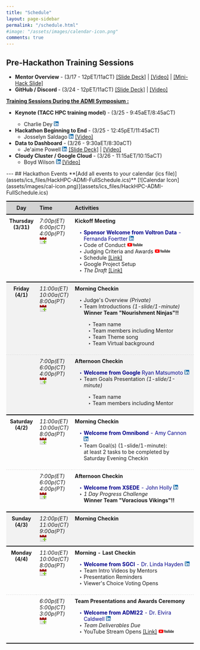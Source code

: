 ```yaml
---
title: "Schedule"
layout: page-sidebar
permalink: "/schedule.html"
#image: "/assets/images/calendar-icon.png"
comments: true
---
```


## Pre-Hackathon Training Sessions
<ul>
    <li><strong>Mentor Overview</strong> - (3/17 - 12pET/11aCT) <a href="slides/Mentor%20Overview.pdf">[Slide Deck]</a> | <a href="https://youtu.be/R0kcxZKj8AM">[Video]</a> | <a href="assets/images/MiniHack-slide.png">[Mini-Hack Slide]</a></li>
    <li><strong>GitHub / Discord </strong>- (3/24  - 12pET/11aCT)  <a href="slides/Discord_GitHub_Training.pdf">[Slide Deck]</a> | <a href="https://youtu.be/sLt9FLYsVJw">[Video]</a></li>
</ul>
<strong><a class="text-dark" href="https://www.admiusa.org/admi2022/index.php">Training Sessions During the ADMI Symposium :</a></strong> 
<ul>
    <li><strong>Keynote (TACC HPC training model)</strong> - (3/25  - 9:45aET/8:45aCT)</li> 
    <ul><li>Charlie Dey <a href="https://www.linkedin.com/in/charlie-dey-0031317a/"><img src="assets/images/sm_linkedinicon.jpeg" alt="LinkedIN"></a> </li></ul>
    <li><strong>Hackathon Beginning to End</strong> - (3/25 - 12:45pET/11:45aCT) 
    <ul><li>Josselyn Saldago <a href="https://www.linkedin.com/in/josselynsalgado"><img src="assets/images/sm_linkedinicon.jpeg" alt="LinkedIN"></a> <a href="https://www.youtube.com/watch?v=u510fjsC2nM">[Video]</a></li></ul></li> 
    <li><strong>Data to Dashboard</strong> - (3/26 - 9:30aET/8:30aCT) 
    <ul><li>Je'aime Powell <a href="https://www.linkedin.com/in/jeaimehp/"><img src="assets/images/sm_linkedinicon.jpeg" alt="LinkedIN"></a> <a href="slides/Mentor%20Overview.pdf">[Slide Deck]</a> | <a href="https://youtu.be/kWTaxXiEEIY">[Video]</a></li></ul>  </li>
    <li><strong>Cloudy Cluster / Google Cloud</strong> - (3/26 - 11:15aET/10:15aCT)
    <ul><li>Boyd Wilson <a href="https://www.linkedin.com/in/boydwilson/"><img src="assets/images/sm_linkedinicon.jpeg" alt="LinkedIN"></a> <a href="https://youtu.be/2d5bJcgxG2Y">[Video]</a></li></ul> </li>
</ul>
---
## Hackathon Events
**[Add all events to your calendar (ics file)](assets/ics_files/HackHPC-ADMI-FullSchedule.ics)** [![Calendar Icon](assets/images/cal-icon.png)](assets/ics_files/HackHPC-ADMI-FullSchedule.ics)

<style>
table {
  border-collapse: collapse;
  width: 100%;
}

th, td {
  padding: 8px;
  text-align: left;
  border-bottom: 1px dashed #ddd;
}

th {
    background-color: lightgrey;
    border-bottom: 2px solid black;
    }

td:nth-child(1){
  text-align: center;
  font-weight: bold;
  vertical-align: text-top;
}
td:nth-child(2){
  text-align: left;
  font-style: italic;
  vertical-align: text-top;
}

td:nth-child(3){
  vertical-align: text-top;
}

td:nth-child(3)::first-line{
  font-weight: bold;
}

td li::marker {content: "‣ ";}
</style>

<table>
    <tr style="border-top: 2px solid black;">
        <th style="text-align: center;">Day</th>
        <th >Time</th>
        <th >Activities</th>
    </tr>
    <tr> 
        <td>Thursday <br>(3/31)</td>
        <td>7:00p(ET)<br>6:00p(CT)<br>4:00p(PT)<br> <a href="assets/ics_files/HackHPC-ADMI-Kick-off-Meeting.ics"><img src="assets/images/cal-icon.png" alt="Add to calendar"></a></td>
        <td>Kickoff Meeting <br> 
            <ul>
                <li style="color: darkblue;"> <strong> Sponsor Welcome from Voltron Data </strong>- Fernanda Foertter <a href="https://www.linkedin.com/in/foertter/"><img src="assets/images/sm_linkedinicon.jpeg" alt="LinkedIN"></a></li>
                <li> Code of Conduct <a href="https://youtu.be/yucvXW09oao"><img src="assets/images/youtube-logo-sm.png" alt="YouTube video on Code of Conduct"></a> </li>
                <li> Judging Criteria and Awards <a href="https://youtu.be/OVEBEJ2xZN0"><img src="assets/images/youtube-logo-sm.png" alt="YouTube video on the Judging Criteria"></a></li> 
                <li> Schedule <a href="https://hackhpc.github.io/ADMI22/schedule.html"> [Link] </a></li>
                <li> Google Project Setup </li>
                <li> <em>The Draft</em> <a href="https://hackhpc.github.io/ADMI22/draft-results/"> [Link] </a></li>
            </ul>
        </td>
    </tr>
    <tr style="background-color: #f2f2f2; border-top: 2px solid black;">
        <td>Friday <br>(4/1)</td>
        <td>11:00a(ET)<br>10:00a(CT)<br>8:00a(PT)<br><a href="assets/ics_files/HackHPC-ADMI-Friday-4-1-Morning-Checkin.ics"><img src="assets/images/cal-icon.png" alt="Add to calendar"></a></td>
        <td>Morning Checkin <br> 
        <ul>
            <li> Judge's Overview <em>(Private)</em> </li>
            <li>Team Introductions <em>(1-slide/1-minute)</em> <br> <strong>Winner Team "Nourishment Ninjas"!!</strong></li>
                <ul>
                        <li> Team name </li>
                        <li> Team members including Mentor </li>
                        <li> Team Theme song </li>
                        <li> Team Virtual background </li>
                </ul>
        </ul>
        </td>
    </tr>
     <tr style="background-color: #f2f2f2;">
        <td></td>
        <td>7:00p(ET)<br>6:00p(CT)<br>4:00p(PT)<br><a href="assets/ics_files/HackHPC-ADMI-Friday-4-1-Afternoon-Checkin.ics"><img src="assets/images/cal-icon.png" alt="Add to calendar"></a></td>
        <td>Afternoon Checkin 
        <ul>
            <li style="color: darkblue;"> <strong> Welcome from Google </strong>  Ryan Matsumoto <a href="https://www.linkedin.com/in/ryanmatsumoto/"><img src="assets/images/sm_linkedinicon.jpeg" alt="LinkedIN"></a></li>
            <li> Team Goals Presentation <em>(1-slide/1-minute)</em> </li>
                <ul>      
                    <li> Team name </li>
                    <li> Team members including Mentor</li>
                </ul>
            </ul>
        </td>
    </tr>
    <tr style="border-top: 2px solid black;">
        <td>Saturday <br>(4/2)</td>
        <td>11:00a(ET)<br>10:00a(CT)<br>8:00a(PT)<br><a href="assets/ics_files/HackHPC-ADMI-Saturday-4-2-Morning-Checkin.ics"><img src="assets/images/cal-icon.png" alt="Add to calendar"></a></td>
        <td>Morning Checkin 
        <ul>
            <li style="color: darkblue;"> <strong> Welcome from Omnibond </strong>- Amy Cannon <a href="https://www.linkedin.com/in/amy-cannon-46230b31/"><img src="assets/images/sm_linkedinicon.jpeg" alt="LinkedIN"></a></li>
            <li> Team Goal(s) (1-slide/1-minute):
              <br>at least 2 tasks to be completed by Saturday Evening Checkin</li>
            </ul>
        </td>
    </tr>
    <tr>
        <td></td>
        <td>7:00p(ET)<br>6:00p(CT)<br>4:00p(PT)<br><a href="assets/ics_files/HackHPC-ADMI-Saturday-4-2-Afternoon-Checkin.ics"><img src="assets/images/cal-icon.png" alt="Add to calendar"></a></td>
        <td>Afternoon Checkin 
            <ul>
                <li style="color: darkblue;"> <strong> Welcome from XSEDE </strong>- John Holly <a href="https://www.linkedin.com/in/john-holly-7264a4b/"><img src="assets/images/sm_linkedinicon.jpeg" alt="LinkedIN"></a></li>
                <li> <em>1 Day Progress Challenge</em> <br> <strong>Winner Team "Voracious Vikings"!!</strong></li>
            </ul>
        </td>
    </tr>
    <tr style="background-color: #f2f2f2; border-top: 2px solid black;">
        <td>Sunday <br>(4/3)</td>
        <td>12:00p(ET)<br>11:00a(CT)<br>9:00a(PT)<br><a href="assets/ics_files/HackHPC-ADMI-Sunday-4-3-Morning-Checkin.ics"><img src="assets/images/cal-icon.png" alt="Add to calendar"></a></td>
        <td>Morning Checkin</td>
    </tr>
    <tr style="border-top: 2px solid black;">
        <td>Monday <br>(4/4)</td>
        <td>11:00a(ET)<br>10:00a(CT)<br>8:00a(PT)<br><a href="assets/ics_files/HackHPC-ADMI-Monday 4-4-Last-Checkin-Session .ics"><img src="assets/images/cal-icon.png" alt="Add to calendar"></a></td>
        <td>Morning - Last Checkin
        <ul>
            <li style="color: darkblue;"> <strong> Welcome from SGCI </strong>- Dr. Linda Hayden <a href="https://www.linkedin.com/in/linda-hayden-5a8b424/"><img src="assets/images/sm_linkedinicon.jpeg" alt="LinkedIN"></a></li>
            <li> Team Intro Videos by Mentors </li>
            <li> Presentation Reminders </li>
            <li> Viewer's Choice Voting Opens </li>
            </ul>
        </td>
    </tr>
    <tr style="border-bottom: 2px solid black;">
        <td ></td>
        <td>6:00p(ET)<br>5:00p(CT)<br>3:00p(PT)<br><a href="assets/ics_files/HackHPC-ADMI-Final-Presentations.ics"><img src="assets/images/cal-icon.png" alt="Add to calendar"></a></td>
        <td>Team Presentations and Awards Ceremony
            <ul>
                <li style="color: darkblue;"> <strong> Welcome from ADMI22 </strong>- Dr. Elvira Caldwell <a href="https://www.linkedin.com/in/rebecca-caldwell-0434256/"><img src="assets/images/sm_linkedinicon.jpeg" alt="LinkedIN"></a></li>
                <li> <em>Team Deliverables Due</em> </li>
                <li> YouTube Stream Opens <a href="https://youtu.be/lFZeEgw7JAg">[Link]</a> <a href="https://youtu.be/lFZeEgw7JAg"><img src="assets/images/youtube-logo-sm.png" alt="YouTube Live of final Presentations"></a></li>
            </ul>
        </td>
    </tr>
</table>